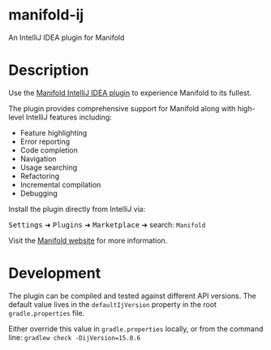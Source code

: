 # manifold-ij
An IntelliJ IDEA plugin for Manifold

# Description
Use the [Manifold IntelliJ IDEA plugin](https://plugins.jetbrains.com/plugin/10057-manifold) to experience Manifold to its fullest.

The plugin provides comprehensive support for Manifold along with high-level IntelliJ features including:
* Feature highlighting
* Error reporting
* Code completion
* Navigation
* Usage searching
* Refactoring
* Incremental compilation
* Debugging

Install the plugin directly from IntelliJ via:

<kbd>Settings</kbd> ➜ <kbd>Plugins</kbd> ➜ <kbd>Marketplace</kbd> ➜ search: `Manifold`

Visit the [Manifold website](http://manifold.systems/) for more information.

# Development

The plugin can be compiled and tested against different API versions. The default value lives in the `defaultIjVersion` property in the root `gradle.properties` file.

Either override this value in `gradle.properties` locally, or from the command line: `gradlew check -DijVersion=15.0.6`